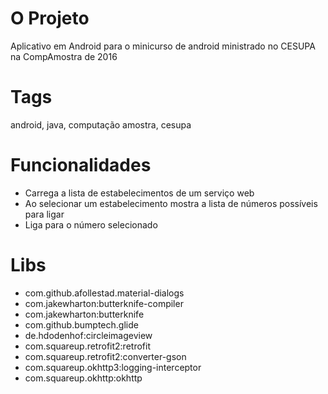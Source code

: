 # O Projeto
Aplicativo em Android para o minicurso de android ministrado no CESUPA na CompAmostra de 2016

# Tags
android, java, computação amostra, cesupa

# Funcionalidades
- Carrega a lista de estabelecimentos de um serviço web
- Ao selecionar um estabelecimento mostra a lista de números possíveis para ligar
- Liga para o número selecionado

# Libs
- com.github.afollestad.material-dialogs
- com.jakewharton:butterknife-compiler
- com.jakewharton:butterknife
- com.github.bumptech.glide
- de.hdodenhof:circleimageview
- com.squareup.retrofit2:retrofit
- com.squareup.retrofit2:converter-gson
- com.squareup.okhttp3:logging-interceptor
- com.squareup.okhttp:okhttp
